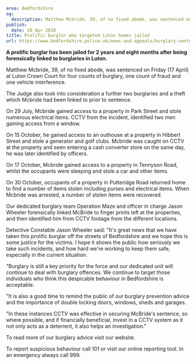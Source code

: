 ```yaml
area: Bedfordshire
og:
  description: Matthew Mcbride, 39, of no fixed abode, was sentenced on Friday (18 April) at Luton Crown Court for four counts of burglary, one count of fraud and one vehicle interference.
publish:
  date: 20 Apr 2020
title: Prolific burglar who targeted Luton homes jailed
url: https://www.bedfordshire.police.uk/news-and-appeals/burglary-sentence-apr20
```

**A prolific burglar has been jailed for 2 years and eight months after being forensically linked to burglaries in Luton.**

Matthew Mcbride, 39, of no fixed abode, was sentenced on Friday (17 April) at Luton Crown Court for four counts of burglary, one count of fraud and one vehicle interference.

The Judge also took into consideration a further two burglaries and a theft which Mcbride had been linked to prior to sentence.

On 29 July, Mcbride gained access to a property in Park Street and stole numerous electrical items. CCTV from the incident, identified two men gaining access from a window.

On 15 October, he gained access to an outhouse at a property in Hibbert Street and stole a generator and golf clubs. Mcbride was caught on CCTV at the property and seen entering a cash converter store on the same day, he was later identified by officers.

On 17 October, Mcbride gained access to a property in Tennyson Road, whilst the occupants were sleeping and stole a car and other items.

On 30 October, occupants of a property in Putteridge Road returned home to find a number of items stolen including purses and electrical items. When Mcbride was arrested, a number of stolen items were recovered.

Our dedicated burglary team Operation Maze and officer in charge Jason Wheeler forensically linked McBride to finger prints left at the properties, and then identified him from CCTV footage from the different locations.

Detective Constable Jason Wheeler said: "It's great news that we have taken this prolific burglar off the streets of Bedfordshire and we hope this is some justice for the victims. I hope it shows the public how seriously we take such incidents, and how hard we're working to keep them safe, especially in the current situation.

"Burglary is still a key priority for the force and our dedicated unit will continue to deal with burglary offences. We continue to target those individuals who think this despicable behaviour in Bedfordshire is acceptable.

"It is also a good time to remind the public of our burglary prevention advice and the importance of double locking doors, windows, sheds and garages.

"In these instances CCTV was effective in securing McBride's sentence, so where possible, and if financially beneficial, invest in a CCTV system as it not only acts as a deterrent, it also helps an investigation."

To read more of our burglary advice visit our website.

To report suspicious behaviour call 101 or visit our online reporting tool. In an emergency always call 999.
